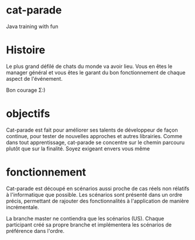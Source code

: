 # cat-parade
Java training with fun

# Histoire
Le plus grand défilé de chats du monde va avoir lieu.
Vous en êtes le manager général et vous êtes le garant du bon fonctionnement de chaque aspect de l'événement. 

Bon courage Σ:)

# objectifs
Cat-parade est fait pour améliorer ses talents de développeur de façon continue, pour tester de nouvelles approches et autres librairies.
Comme dans tout apprentissage, cat-parade se concentre sur le chemin parcouru plutôt que sur la finalité.
Soyez exigeant envers vous même

# fonctionnement
Cat-parade est découpé en scénarios aussi proche de cas réels non rélatifs à l'informatique que possible.
Les scénarios sont présenté dans un ordre précis, permettant de rajouter des fonctionnalités à l'application de manière incrémentale.

La branche master ne contiendra que les scénarios (US).
Chaque participant créé sa propre branche et implémentera les scénarios de préférence dans l'ordre.
